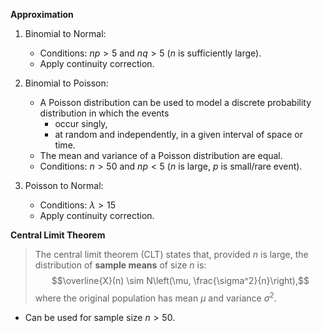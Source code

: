 **Approximation**
1. Binomial to Normal:
	- Conditions: $np > 5$ and $nq > 5$ ($n$ is sufficiently large).
	- Apply continuity correction.

2. Binomial to Poisson:
	- A Poisson distribution can be used to model a discrete probability distribution in which the events
		- occur singly, 
		- at random and independently, 
		in a given interval of space or time.
	- The mean and variance of a Poisson distribution are equal.
	- Conditions: $n > 50$ and $np < 5$ ($n$ is large, $p$ is small/rare event).

3. Poisson to Normal:
	- Conditions: $\lambda > 15$
	- Apply continuity correction.

**Central Limit Theorem**
> The central limit theorem (CLT) states that, provided $n$ is large, the distribution of **sample means** of size $n$ is: 
$$\overline{X}(n) \sim N\left(\mu, \frac{\sigma^2}{n}\right),$$where the original population has mean $\mu$ and variance $\sigma^2$.
- Can be used for sample size $n > 50$.